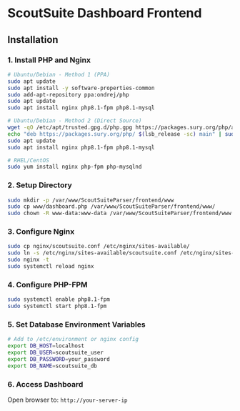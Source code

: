 # ScoutSuite Dashboard Frontend

## Installation

### 1. Install PHP and Nginx
```bash
# Ubuntu/Debian - Method 1 (PPA)
sudo apt update
sudo apt install -y software-properties-common
sudo add-apt-repository ppa:ondrej/php
sudo apt update
sudo apt install nginx php8.1-fpm php8.1-mysql

# Ubuntu/Debian - Method 2 (Direct Source)
wget -qO /etc/apt/trusted.gpg.d/php.gpg https://packages.sury.org/php/apt.gpg
echo "deb https://packages.sury.org/php/ $(lsb_release -sc) main" | sudo tee /etc/apt/sources.list.d/php.list
sudo apt update
sudo apt install nginx php8.1-fpm php8.1-mysql

# RHEL/CentOS
sudo yum install nginx php-fpm php-mysqlnd
```

### 2. Setup Directory
```bash
sudo mkdir -p /var/www/ScoutSuiteParser/frontend/www
sudo cp www/dashboard.php /var/www/ScoutSuiteParser/frontend/www/
sudo chown -R www-data:www-data /var/www/ScoutSuiteParser/frontend/www
```

### 3. Configure Nginx
```bash
sudo cp nginx/scoutsuite.conf /etc/nginx/sites-available/
sudo ln -s /etc/nginx/sites-available/scoutsuite.conf /etc/nginx/sites-enabled/
sudo nginx -t
sudo systemctl reload nginx
```

### 4. Configure PHP-FPM
```bash
sudo systemctl enable php8.1-fpm
sudo systemctl start php8.1-fpm
```

### 5. Set Database Environment Variables
```bash
# Add to /etc/environment or nginx config
export DB_HOST=localhost
export DB_USER=scoutsuite_user
export DB_PASSWORD=your_password
export DB_NAME=scoutsuite_db
```

### 6. Access Dashboard
Open browser to: `http://your-server-ip`